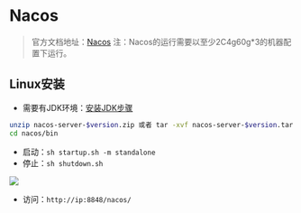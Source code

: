 # Nacos

> 官方文档地址：[Nacos](https://nacos.io/zh-cn/docs/what-is-nacos.html)
> 注：Nacos的运行需要以至少2C4g60g*3的机器配置下运行。

## Linux安装
  - 需要有JDK环境：[安装JDK步骤](/环境/jdk.md)
```bash
unzip nacos-server-$version.zip 或者 tar -xvf nacos-server-$version.tar.gz
cd nacos/bin
```
  - 启动：`sh startup.sh -m standalone`
  - 停止：`sh shutdown.sh`

![](http://cdn.liancode.top/img/20230117221703.png)

  - 访问：`http://ip:8848/nacos/`